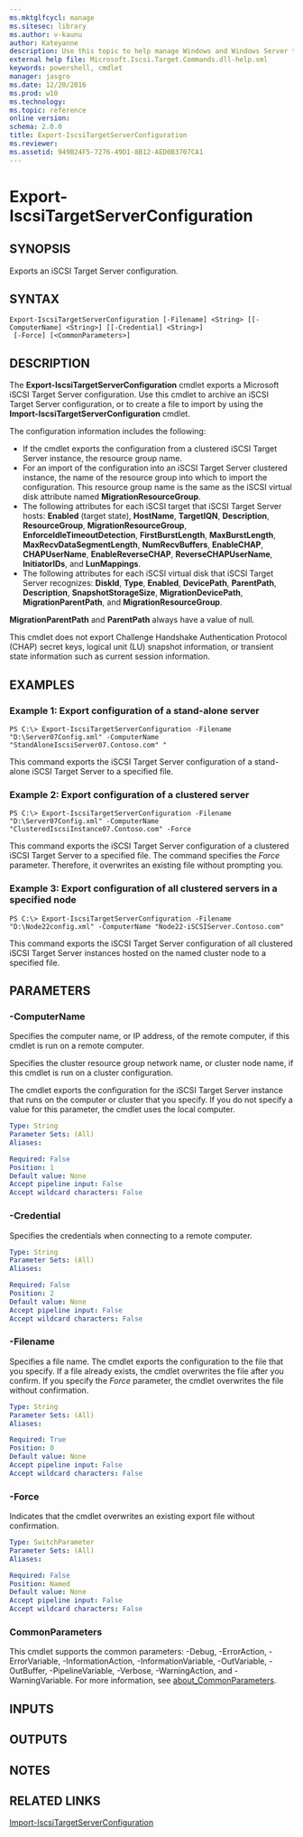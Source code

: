 ```yaml
---
ms.mktglfcycl: manage
ms.sitesec: library
ms.author: v-kaunu
author: Kateyanne
description: Use this topic to help manage Windows and Windows Server technologies with Windows PowerShell.
external help file: Microsoft.Iscsi.Target.Commands.dll-help.xml
keywords: powershell, cmdlet
manager: jasgro
ms.date: 12/20/2016
ms.prod: w10
ms.technology: 
ms.topic: reference
online version: 
schema: 2.0.0
title: Export-IscsiTargetServerConfiguration
ms.reviewer:
ms.assetid: 949B24F5-7276-49D1-8B12-AED0B3707CA1
---
```


# Export-IscsiTargetServerConfiguration

## SYNOPSIS
Exports an iSCSI Target Server configuration.

## SYNTAX

```
Export-IscsiTargetServerConfiguration [-Filename] <String> [[-ComputerName] <String>] [[-Credential] <String>]
 [-Force] [<CommonParameters>]
```

## DESCRIPTION
The **Export-IscsiTargetServerConfiguration** cmdlet exports a Microsoft iSCSI Target Server configuration.
Use this cmdlet to archive an iSCSI Target Server configuration, or to create a file to import by using the **Import-IscsiTargetServerConfiguration** cmdlet.

The configuration information includes the following: 

- If the cmdlet exports the configuration from a clustered iSCSI Target Server instance, the resource group name. 
- For an import of the configuration into an iSCSI Target Server clustered instance, the name of the resource group into which to import the configuration.
This resource group name is the same as the iSCSI virtual disk attribute named **MigrationResourceGroup**.
- The following attributes for each iSCSI target that iSCSI Target Server hosts: **Enabled** (target state), **HostName**, **TargetIQN**, **Description**, **ResourceGroup**, **MigrationResourceGroup**, **EnforceIdleTimeoutDetection**, **FirstBurstLength**, **MaxBurstLength**, **MaxRecvDataSegmentLength**, **NumRecvBuffers**, **EnableCHAP**, **CHAPUserName**, **EnableReverseCHAP**, **ReverseCHAPUserName**, **InitiatorIDs**, and **LunMappings**.
- The following attributes for each iSCSI virtual disk that iSCSI Target Server recognizes: **DiskId**, **Type**, **Enabled**, **DevicePath**, **ParentPath**, **Description**, **SnapshotStorageSize**, **MigrationDevicePath**, **MigrationParentPath**, and **MigrationResourceGroup**.

**MigrationParentPath** and **ParentPath** always have a value of null.

This cmdlet does not export Challenge Handshake Authentication Protocol (CHAP) secret keys, logical unit (LU) snapshot information, or transient state information such as current session information.

## EXAMPLES

### Example 1: Export configuration of a stand-alone server
```
PS C:\> Export-IscsiTargetServerConfiguration -Filename "D:\Server07Config.xml" -ComputerName "StandAloneIscsiServer07.Contoso.com" "
```

This command exports the iSCSI Target Server configuration of a stand-alone iSCSI Target Server to a specified file.

### Example 2: Export configuration of a clustered server
```
PS C:\> Export-IscsiTargetServerConfiguration -Filename "D:\Server07Config.xml" -ComputerName "ClusteredIscsiInstance07.Contoso.com" -Force
```

This command exports the iSCSI Target Server configuration of a clustered iSCSI Target Server to a specified file.
The command specifies the *Force* parameter.
Therefore, it overwrites an existing file without prompting you.

### Example 3: Export configuration of all clustered servers in a specified node
```
PS C:\> Export-IscsiTargetServerConfiguration -Filename "D:\Node22config.xml" -ComputerName "Node22-iSCSIServer.Contoso.com"
```

This command exports the iSCSI Target Server configuration of all clustered iSCSI Target Server instances hosted on the named cluster node to a specified file.

## PARAMETERS

### -ComputerName
Specifies the computer name, or IP address, of the remote computer, if this cmdlet is run on a remote computer.

Specifies the cluster resource group network name, or cluster node name, if this cmdlet is run on a cluster configuration.

The cmdlet exports the configuration for the iSCSI Target Server instance that runs on the computer or cluster that you specify.
If you do not specify a value for this parameter, the cmdlet uses the local computer.

```yaml
Type: String
Parameter Sets: (All)
Aliases: 

Required: False
Position: 1
Default value: None
Accept pipeline input: False
Accept wildcard characters: False
```

### -Credential
Specifies the credentials when connecting to a remote computer.

```yaml
Type: String
Parameter Sets: (All)
Aliases: 

Required: False
Position: 2
Default value: None
Accept pipeline input: False
Accept wildcard characters: False
```

### -Filename
Specifies a file name.
The cmdlet exports the configuration to the file that you specify.
If a file already exists, the cmdlet overwrites the file after you confirm.
If you specify the *Force* parameter, the cmdlet overwrites the file without confirmation.

```yaml
Type: String
Parameter Sets: (All)
Aliases: 

Required: True
Position: 0
Default value: None
Accept pipeline input: False
Accept wildcard characters: False
```

### -Force
Indicates that the cmdlet overwrites an existing export file without confirmation.

```yaml
Type: SwitchParameter
Parameter Sets: (All)
Aliases: 

Required: False
Position: Named
Default value: None
Accept pipeline input: False
Accept wildcard characters: False
```

### CommonParameters
This cmdlet supports the common parameters: -Debug, -ErrorAction, -ErrorVariable, -InformationAction, -InformationVariable, -OutVariable, -OutBuffer, -PipelineVariable, -Verbose, -WarningAction, and -WarningVariable. For more information, see [about_CommonParameters](https://go.microsoft.com/fwlink/?LinkID=113216).

## INPUTS

## OUTPUTS

## NOTES

## RELATED LINKS

[Import-IscsiTargetServerConfiguration](./Import-IscsiTargetServerConfiguration.md)

